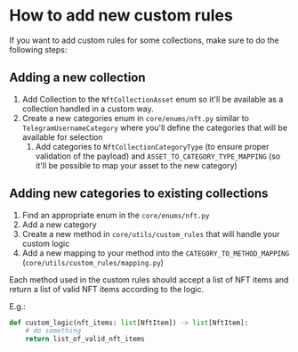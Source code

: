 # How to add new custom rules

If you want to add custom rules for some collections, 
make sure to do the following steps:

## Adding a new collection

1. Add Collection to the `NftCollectionAsset` enum so it'll be available as a collection handled in a custom way.
2. Create a new categories enum in `core/enums/nft.py` similar to `TelegramUsernameCategory` where you'll define the categories that will be available for selection
   1. Add categories to `NftCollectionCategoryType` (to ensure proper validation of the payload) and `ASSET_TO_CATEGORY_TYPE_MAPPING` (so it'll be possible to map your asset to the new category)

## Adding new categories to existing collections
1. Find an appropriate enum in the `core/enums/nft.py`
2. Add a new category
3. Create a new method in `core/utils/custom_rules` that will handle your custom logic
4. Add a new mapping to your method into the `CATEGORY_TO_METHOD_MAPPING` (`core/utils/custom_rules/mapping.py`)

Each method used in the custom rules should accept a list of NFT items and return a list of valid NFT items according to the logic.

E.g.:
```python
def custom_logic(nft_items: list[NftItem]) -> list[NftItem]:
    # do something
    return list_of_valid_nft_items
```
